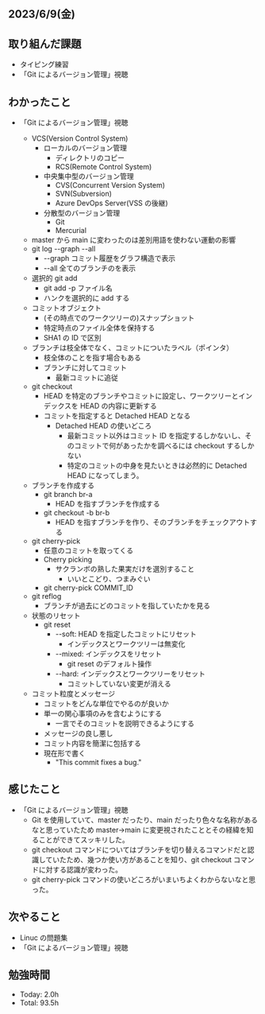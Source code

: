 ## 2023/6/9(金)

## 取り組んだ課題

- タイピング練習
- 「Git によるバージョン管理」視聴

## わかったこと

- 「Git によるバージョン管理」視聴

  - VCS(Version Control System)
    - ローカルのバージョン管理
      - ディレクトリのコピー
      - RCS(Remote Control System)
    - 中央集中型のバージョン管理
      - CVS(Concurrent Version System)
      - SVN(Subversion)
      - Azure DevOps Server(VSS の後継)
    - 分散型のバージョン管理
      - Git
      - Mercurial
  - master から main に変わったのは差別用語を使わない運動の影響
  - git log --graph --all
    - --graph コミット履歴をグラフ構造で表示
    - --all 全てのブランチのを表示
  - 選択的 git add
    - git add -p ファイル名
    - ハンクを選択的に add する
  - コミットオブジェクト
    - (その時点でのワークツリーの)スナップショット
    - 特定時点のファイル全体を保持する
    - SHA1 の ID で区別
  - ブランチは枝全体でなく、コミットについたラベル（ポインタ）
    - 枝全体のことを指す場合もある
    - ブランチに対してコミット
      - 最新コミットに追従
  - git checkout
    - HEAD を特定のブランチやコミットに設定し、ワークツリーとインデックスを HEAD の内容に更新する
    - コミットを指定すると Detached HEAD となる
      - Detached HEAD の使いどころ
        - 最新コミット以外はコミット ID を指定するしかないし、そのコミットで何があったかを調べるには checkout するしかない
        - 特定のコミットの中身を見たいときは必然的に Detached HEAD になってしまう。
  - ブランチを作成する
    - git branch br-a
      - HEAD を指すブランチを作成する
    - git checkout -b br-b
      - HEAD を指すブランチを作り、そのブランチをチェックアウトする
  - git cherry-pick
    - 任意のコミットを取ってくる
    - Cherry picking
      - サクランボの熟した果実だけを選別すること
        - いいとこどり、つまみぐい
    - git cherry-pick COMMIT_ID
  - git reflog
    - ブランチが過去にどのコミットを指していたかを見る
  - 状態のリセット
    - git reset
      - --soft: HEAD を指定したコミットにリセット
        - インデックスとワークツリーは無変化
      - --mixed: インデックスをリセット
        - git reset のデフォルト操作
      - --hard: インデックスとワークツリーをリセット
        - コミットしていない変更が消える
  - コミット粒度とメッセージ
    - コミットをどんな単位でやるのが良いか
    - 単一の関心事項のみを含むようにする
      - 一言でそのコミットを説明できるようにする
    - メッセージの良し悪し
    - コミット内容を簡潔に包括する
    - 現在形で書く
      - "This commit fixes a bug."

## 感じたこと

- 「Git によるバージョン管理」視聴
  - Git を使用していて、master だったり、main だったり色々な名称があるなと思っていたため master→main に変更視されたこととその経緯を知ることができてスッキリした。
  - git checkout コマンドについてはブランチを切り替えるコマンドだと認識していたため、幾つか使い方があることを知り、git checkout コマンドに対する認識が変わった。
  - git cherry-pick コマンドの使いどころがいまいちよくわからないなと思った。

## 次やること

- Linuc の問題集
- 「Git によるバージョン管理」視聴

## 勉強時間

- Today: 2.0h
- Total: 93.5h
